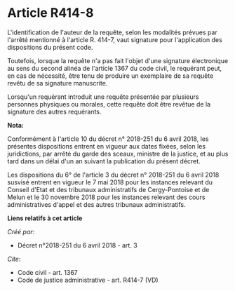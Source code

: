 # Article R414-8

L'identification de l'auteur de la requête, selon les modalités prévues par l'arrêté mentionné à l'article R. 414-7, vaut
signature pour l'application des dispositions du présent code. 

Toutefois, lorsque la requête n'a pas fait l'objet d'une signature électronique au sens du second alinéa de l'article 1367 du
code civil, le requérant peut, en cas de nécessité, être tenu de produire un exemplaire de sa requête revêtu de sa signature
manuscrite. 

Lorsqu'un requérant introduit une requête présentée par plusieurs personnes physiques ou morales, cette requête doit être
revêtue de la signature des autres requérants.

**Nota:**

Conformément à l'article 10 du décret n° 2018-251 du 6 avril 2018, les présentes dispositions entrent en vigueur aux dates
fixées, selon les juridictions, par arrêté du garde des sceaux, ministre de la justice, et au plus tard dans un délai d'un an
suivant la publication du présent décret.

Les dispositions du 6° de l'article 3 du décret n° 2018-251 du 6 avril 2018 susvisé entrent en vigueur le 7 mai 2018 pour les
instances relevant du Conseil d'Etat et des tribunaux administratifs de Cergy-Pontoise et de Melun et le 30 novembre 2018
pour les instances relevant des cours administratives d'appel et des autres tribunaux administratifs.

**Liens relatifs à cet article**

_Créé par_:

  - Décret n°2018-251 du 6 avril 2018 - art. 3

_Cite_:

  - Code civil - art. 1367
  - Code de justice administrative - art. R414-7 (VD)
